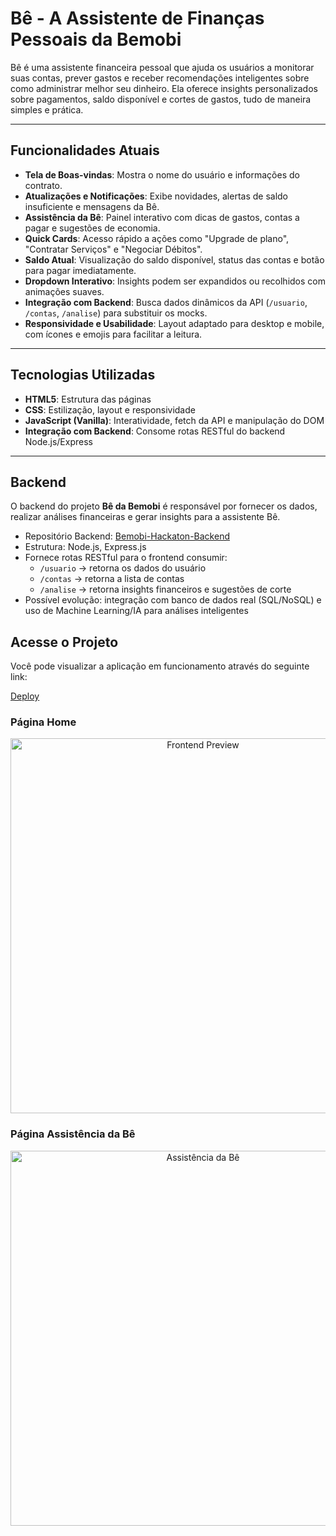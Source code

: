 # Bê - A Assistente de Finanças Pessoais da Bemobi

Bê é uma assistente financeira pessoal que ajuda os usuários a monitorar suas contas, prever gastos e receber recomendações inteligentes sobre como administrar melhor seu dinheiro. Ela oferece insights personalizados sobre pagamentos, saldo disponível e cortes de gastos, tudo de maneira simples e prática.

---

## Funcionalidades Atuais

- **Tela de Boas-vindas**: Mostra o nome do usuário e informações do contrato.
- **Atualizações e Notificações**: Exibe novidades, alertas de saldo insuficiente e mensagens da Bê.
- **Assistência da Bê**: Painel interativo com dicas de gastos, contas a pagar e sugestões de economia.
- **Quick Cards**: Acesso rápido a ações como "Upgrade de plano", "Contratar Serviços" e "Negociar Débitos".
- **Saldo Atual**: Visualização do saldo disponível, status das contas e botão para pagar imediatamente.
- **Dropdown Interativo**: Insights podem ser expandidos ou recolhidos com animações suaves.
- **Integração com Backend**: Busca dados dinâmicos da API (`/usuario`, `/contas`, `/analise`) para substituir os mocks.
- **Responsividade e Usabilidade**: Layout adaptado para desktop e mobile, com ícones e emojis para facilitar a leitura.

---

## Tecnologias Utilizadas

- **HTML5**: Estrutura das páginas
- **CSS**: Estilização, layout e responsividade
- **JavaScript (Vanilla)**: Interatividade, fetch da API e manipulação do DOM
- **Integração com Backend**: Consome rotas RESTful do backend Node.js/Express

---

## Backend

O backend do projeto **Bê da Bemobi** é responsável por fornecer os dados, realizar análises financeiras e gerar insights para a assistente Bê.

- Repositório Backend: [Bemobi-Hackaton-Backend](https://github.com/Caiorossi00/Bemobi-Hackaton-backend)  
- Estrutura: Node.js, Express.js  
- Fornece rotas RESTful para o frontend consumir:  
  - `/usuario` → retorna os dados do usuário  
  - `/contas` → retorna a lista de contas  
  - `/analise` → retorna insights financeiros e sugestões de corte
- Possível evolução: integração com banco de dados real (SQL/NoSQL) e uso de Machine Learning/IA para análises inteligentes


## Acesse o Projeto

Você pode visualizar a aplicação em funcionamento através do seguinte link:

[Deploy](https://caiorossi00.github.io/Bemobi-Hackaton-frontend/)

### Página Home

<p align="center">
  <img src="https://github.com/Caiorossi00/Bemobi-Hackaton-frontend/blob/main/UI.png?raw=true" alt="Frontend Preview" width="600"/>
</p>

### Página Assistência da Bê

<p align="center">
  <img src="https://github.com/Caiorossi00/Bemobi-Hackaton-frontend/blob/main/UI-2.png?raw=true" alt="Assistência da Bê" width="600"/>
</p>

